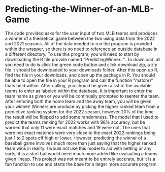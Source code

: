 # Predicting-the-Winner-of-an-MLB-Game
The code provided asks for the user input of two MLB teams and produces a winner of a theoretical game between the two using data from the 2022 and 2021 seasons. 
All of the data needed to run the program is provided within the wrapper, so there is no need to reference an outside database in a different directory. 
To use this program, you will need to start by downloading the R file provide named "PredictingWinner.r".
To download, all you need to do is click the green code button and click download zip, a zip file it should be downloaded to your downloads folder.
After this open up R, find the file in your downloads, and open up the package in R.
You should be able to open the file in your R program and call the function "match()" thats held within.
After calling, you should be given a list of the available teams to enter as labeled within the database.
It is important to enter the team name as given or you will be continually prompted to reenter the team.
After entering both the home team and the away team, you will be given your winner!
Winners are produce by picking the higher ranked team from a predictive ranking system for the 2022 season, however 20% of the time the result will be flipped to add some randomness.
The model that I used to predict the teams ranking for 2022 works with 98% accuracy, but be warned that only 11 were exact matches and 19 were not.
The ones that were not exact matches were very close to the exact 2022 rankings being just 1 to 2 spots off high or lower. 
However, predicting the winner of a baseball game involves much more than just saying that the higher ranked team wins in reality.
I would not use this model to aid with betting or any sorts, it is a start but would need much more added like evaluating a teams given lineup.
This project was not meant to be entirely accurate, but it is a fun function to use and starts the base for a larger more accurate program.
